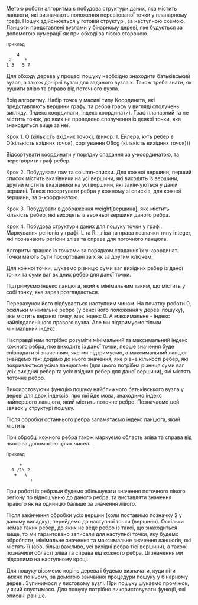 Метою роботи алгоритма є побудова структури даних, яка
містить ланцюги, які визначають положення перевіюваної
точки у планарному графі. Пошук здійснюється у готовій
структурі, за наступною схемою. Ланцюги представлені
вузлами у бінарному дереві, яке будується за допомогою
нумерації як при обході за лівою стороною.

    Приклад

        4
     2     6
    1 3   5 7

Для обходу дерева у процесі пошуку необхідно знаходити
батьківський вузол, а також дочірні вузли для заданого
вузла x. Також треба знати, як рушити вліво та вправо від
поточного вузла.

Вхід алгоритму.
Набір точок у масиві типу Координата, які представляють вершини
графу, та ребра графу у вигляді сполучень вигляду.
(Індекс координати, Індекс координати).
Граф планарний та не містить точок, до яких не проведено сполучення
із деякої точки, яка знаходиться вище за неї.

Крок 1. O (кількість вхідних точок),
(викор. т. Ейлера, к-ть ребер є O(кількість вхідних точок),
сортування О(log (кількість вихідних точок)))

Відсортувати координати у порядку спадання за y-координатою, та
перетворити граф ребер.

Крок 2. Побудувати row та column-списки. Для кожної вершини, перший
список містить вказівники на усі вершини, які виходять із вершини,
другий містить вказівники на усі вершини, які закінчуються у даній
вершині. Також посортувати ребра у кожному зі списків, для кожної
вершини, за x-координатою.

Крок 3. Побудувати відображення weight[вершина], яке містить
кількість ребер, які виходять із верхньої вершини даного ребра.

Крок 4. Побудова структури даних для пошуку точки у графі. Маркування
регіонів у графі.
L та R - ліва та права позначки типу integer, які позначають регіони
зліва та справа для поточного ланцюга.

Алгоритм працює із точками за порядком спадання їх y-координат. Точки
мають бути посортовані за x як за другим ключем.

Для кожної точки, шукаємо різницю суми ваг вихідних ребер із даної
точки та суми ваг вхідних ребер для даної точки.

Підтримуємо індекс ланцюга, який є мінімальним таким, що містить
у собі точку, яка зараз розглядається.

Перерахунок його відбувається наступним чином.
На початку роботи 0, оскільки мінімальне ребро (у сенсі
його положення у дереві пошуку), яке містить верхню точку, має
індекс 0. А максимальне - індекс найвіддаленішого правого вузла.
Але ми підтримуємо тільки мінімальний індекс.

Насправді нам потрібно
розуміти мінімальний та максимальний індекс кожного ребра, яке виходить
із даної точки, перше значення буде співпадати зі значенням, яке ми
підтримуємо, а максимальний ланцюг знайдемо так: додамо до нього значення,
яке рівне кількості ребер, які покриваються усіма ланцюгами (для цього
потрібна різниця суми ваг усіх вихідниї ребер та усіх взідних ребер для даної
вершини), які містять поточне ребро.

Викоирстовуючи функцію пошуку найближчого
батьківського вузла у дереві для двох індексів, про які йде мова,
знаходимо індекс найпершого ланцюга, який містить поточне ребро.
Позначаємо цей звязок у структурі пошуку.

Після обробки останнього ребра запамятаємо індекс ланцюга, який
містить

При обробці кожного ребра також маркуємо область зліва та справа
від нього за допомогою цілих чисел.

    Приклад

         +
      0 /1\ 2
       +   \
             +

При роботі із ребрами будемо збільшувати значення поточного лівого регіону
по відношунню до даного ребра, та виставляти значення правого як на одиницю
бальше за значення лівого.

Після закінчення обробки усіх вершин (коли поставимо позначку 2 у даному
випадку), перейдемо до наступної точки (вершини).
Оскільки немає таких ребер, до яких не веде ребро із такої, що
знаходиться вище, то ми гарантовано записали для наступної точки, яку
будемо обробляти, мінімальне значення та максимальне значення ланцюгів, які
містять її (або, більш важливо, усі вихідні ребра тієї вершини),
а також позначили області зліва та справа від кожного ребра. Ці значення ми
підхопимо на наступному кроці.

Для пошуку візьмемо корінь дерева і будемо визначати, куди піти нижче
по ньому, за домогою звичайної процедури пошуку у бінарному дереві.
Зупинимося у листовому вузлі. При пошуку шукаємо проміжок, у який спустимося.
Для пошуку потрібно використовувати функції, які описані раніше.